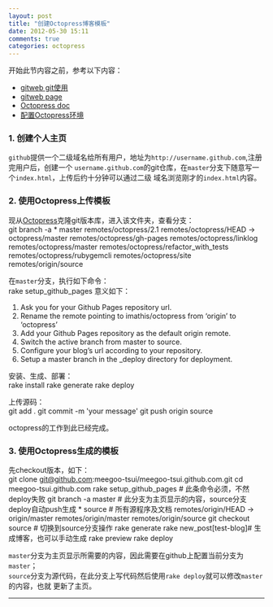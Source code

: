 ```yaml
---
layout: post
title: "创建Octopress博客模板"
date: 2012-05-30 15:11
comments: true
categories: octopress
---
```


开始此节内容之前，参考以下内容：

* [gitweb git使用](http://help.github.com/linux-set-up-git/)
* [gitweb page](http://help.github.com/pages/)
* [Octopress doc](http://octopress.org)
* [配置Octopress环境](/blog/2012/05/29/config-octopress-env)

### 1. 创建个人主页 ###
`github`提供一个二级域名给所有用户，地址为`http://username.github.com`,注册完用户后，创建一个
`username.github.com`的git仓库，在`master`分支下随意写一个`index.html`，上传后约十分钟可以通过二级
域名浏览刚才的`index.html`内容。

### 2. 使用Octopress上传模板 ###
现从[Octopress](https://github.com/imathis/octopress)克隆git版本库，进入该文件夹，查看分支：   
	git branch -a
	* master
	  remotes/octopress/2.1
	  remotes/octopress/HEAD -> octopress/master
	  remotes/octopress/gh-pages
	  remotes/octopress/linklog
	  remotes/octopress/master
	  remotes/octopress/refactor_with_tests
	  remotes/octopress/rubygemcli
	  remotes/octopress/site
	  remotes/origin/source

在`master`分支，执行如下命令：   
	rake setup_github_pages
意义如下：   
1. Ask you for your Github Pages repository url.
2. Rename the remote pointing to imathis/octopress from ‘origin’ to ‘octopress’
3. Add your Github Pages repository as the default origin remote.
4. Switch the active branch from master to source.
5. Configure your blog’s url according to your repository.
6. Setup a master branch in the _deploy directory for deployment.

安装、生成、部署：   
	rake install
	rake generate
	rake deploy

上传源码：   
	git add .
	git commit -m 'your message'
	git push origin source

octopress的工作到此已经完成。

### 3. 使用Octopress生成的模板 ###
先checkout版本，如下：   
	git clone git@github.com:meegoo-tsui/meegoo-tsui.github.com.git
	cd meegoo-tsui.github.com
	rake setup_github_pages # 此条命令必须，不然deploy失败
	git branch -a
	  master                # 此分支为主页显示的内容，source分支deploy自动push生成
	* source                # 所有源程序及文档
	  remotes/origin/HEAD -> origin/master
	  remotes/origin/master
	  remotes/origin/source
	git checkout source     # 切换到source分支操作
	rake generate
	rake new_post[test-blog]# 生成博客，也可以手动生成
	rake preview
	rake deploy

`master`分支为主页显示所需要的内容，因此需要在github上配置当前分支为`master`；    
`source`分支为源代码，在此分支上写代码然后使用`rake deploy`就可以修改`master`的内容，也就
更新了主页。

<hr />
